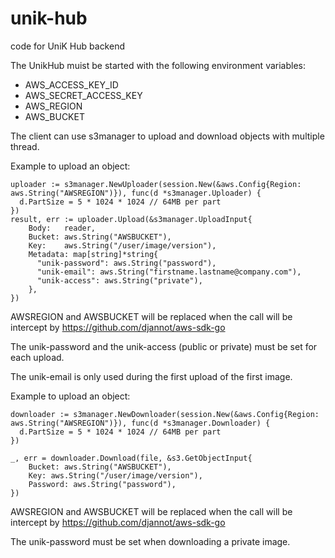 # unik-hub
code for UniK Hub backend

The UnikHub muist be started with the following environment variables:

- AWS_ACCESS_KEY_ID
- AWS_SECRET_ACCESS_KEY
- AWS_REGION
- AWS_BUCKET

The client can use s3manager to upload and download objects with multiple thread.

Example to upload an object:

```
uploader := s3manager.NewUploader(session.New(&aws.Config{Region: aws.String("AWSREGION")}), func(d *s3manager.Uploader) {
  d.PartSize = 5 * 1024 * 1024 // 64MB per part
})
result, err := uploader.Upload(&s3manager.UploadInput{
    Body:   reader,
    Bucket: aws.String("AWSBUCKET"),
    Key:    aws.String("/user/image/version"),
    Metadata: map[string]*string{
      "unik-password": aws.String("password"),
      "unik-email": aws.String("firstname.lastname@company.com"),
      "unik-access": aws.String("private"),
    },
})
```

AWSREGION and AWSBUCKET will be replaced when the call will be intercept by https://github.com/djannot/aws-sdk-go

The unik-password and the unik-access (public or private) must be set for each upload.

The unik-email is only used during the first upload of the first image.

Example to upload an object:

```
downloader := s3manager.NewDownloader(session.New(&aws.Config{Region: aws.String("AWSREGION")}), func(d *s3manager.Downloader) {
  d.PartSize = 5 * 1024 * 1024 // 64MB per part
})

_, err = downloader.Download(file, &s3.GetObjectInput{
    Bucket: aws.String("AWSBUCKET"),
    Key: aws.String("/user/image/version"),
    Password: aws.String("password"),
})
```

AWSREGION and AWSBUCKET will be replaced when the call will be intercept by https://github.com/djannot/aws-sdk-go

The unik-password must be set when downloading a private image.
